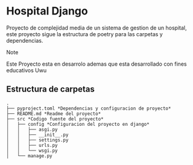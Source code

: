 # Hospital Django
Proyecto de complejidad media de un sistema de gestion de un hospital, este proyecto sigue la estructura de poetry para las carpetas y dependencias.
> [!NOTE]
> Este Proyecto esta en desarrolo ademas que esta desarrollado con fines educativos Uwu
## Estructura de carpetas

``` text
.
├── pyproject.toml *Dependencias y configuracion de proyecto*
├── README.md *Readme del proyecto*
├── src *Codigo fuente del proyecto*
│   ├── config *Configuracion del proyecto en django*
│   │   ├── asgi.py
│   │   ├── __init__.py
│   │   ├── settings.py
│   │   ├── urls.py
│   │   └── wsgi.py
│   └── manage.py
```

